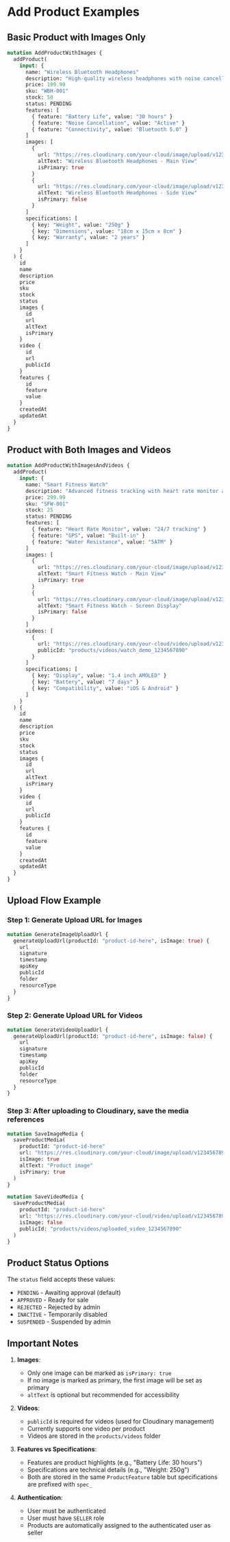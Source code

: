 # Add Product Examples

## Basic Product with Images Only

```graphql
mutation AddProductWithImages {
  addProduct(
    input: {
      name: "Wireless Bluetooth Headphones"
      description: "High-quality wireless headphones with noise cancellation"
      price: 199.99
      sku: "WBH-001"
      stock: 50
      status: PENDING
      features: [
        { feature: "Battery Life", value: "30 hours" }
        { feature: "Noise Cancellation", value: "Active" }
        { feature: "Connectivity", value: "Bluetooth 5.0" }
      ]
      images: [
        {
          url: "https://res.cloudinary.com/your-cloud/image/upload/v1234567890/products/images/headphones_main.jpg"
          altText: "Wireless Bluetooth Headphones - Main View"
          isPrimary: true
        }
        {
          url: "https://res.cloudinary.com/your-cloud/image/upload/v1234567890/products/images/headphones_side.jpg"
          altText: "Wireless Bluetooth Headphones - Side View"
          isPrimary: false
        }
      ]
      specifications: [
        { key: "Weight", value: "250g" }
        { key: "Dimensions", value: "18cm x 15cm x 8cm" }
        { key: "Warranty", value: "2 years" }
      ]
    }
  ) {
    id
    name
    description
    price
    sku
    stock
    status
    images {
      id
      url
      altText
      isPrimary
    }
    video {
      id
      url
      publicId
    }
    features {
      id
      feature
      value
    }
    createdAt
    updatedAt
  }
}
```

## Product with Both Images and Videos

```graphql
mutation AddProductWithImagesAndVideos {
  addProduct(
    input: {
      name: "Smart Fitness Watch"
      description: "Advanced fitness tracking with heart rate monitor and GPS"
      price: 299.99
      sku: "SFW-001"
      stock: 25
      status: PENDING
      features: [
        { feature: "Heart Rate Monitor", value: "24/7 tracking" }
        { feature: "GPS", value: "Built-in" }
        { feature: "Water Resistance", value: "5ATM" }
      ]
      images: [
        {
          url: "https://res.cloudinary.com/your-cloud/image/upload/v1234567890/products/images/watch_main.jpg"
          altText: "Smart Fitness Watch - Main View"
          isPrimary: true
        }
        {
          url: "https://res.cloudinary.com/your-cloud/image/upload/v1234567890/products/images/watch_screen.jpg"
          altText: "Smart Fitness Watch - Screen Display"
          isPrimary: false
        }
      ]
      videos: [
        {
          url: "https://res.cloudinary.com/your-cloud/video/upload/v1234567890/products/videos/watch_demo.mp4"
          publicId: "products/videos/watch_demo_1234567890"
        }
      ]
      specifications: [
        { key: "Display", value: "1.4 inch AMOLED" }
        { key: "Battery", value: "7 days" }
        { key: "Compatibility", value: "iOS & Android" }
      ]
    }
  ) {
    id
    name
    description
    price
    sku
    stock
    status
    images {
      id
      url
      altText
      isPrimary
    }
    video {
      id
      url
      publicId
    }
    features {
      id
      feature
      value
    }
    createdAt
    updatedAt
  }
}
```

## Upload Flow Example

### Step 1: Generate Upload URL for Images
```graphql
mutation GenerateImageUploadUrl {
  generateUploadUrl(productId: "product-id-here", isImage: true) {
    url
    signature
    timestamp
    apiKey
    publicId
    folder
    resourceType
  }
}
```

### Step 2: Generate Upload URL for Videos
```graphql
mutation GenerateVideoUploadUrl {
  generateUploadUrl(productId: "product-id-here", isImage: false) {
    url
    signature
    timestamp
    apiKey
    publicId
    folder
    resourceType
  }
}
```

### Step 3: After uploading to Cloudinary, save the media references
```graphql
mutation SaveImageMedia {
  saveProductMedia(
    productId: "product-id-here"
    url: "https://res.cloudinary.com/your-cloud/image/upload/v1234567890/products/images/uploaded_image.jpg"
    isImage: true
    altText: "Product image"
    isPrimary: true
  )
}

mutation SaveVideoMedia {
  saveProductMedia(
    productId: "product-id-here"
    url: "https://res.cloudinary.com/your-cloud/video/upload/v1234567890/products/videos/uploaded_video.mp4"
    isImage: false
    publicId: "products/videos/uploaded_video_1234567890"
  )
}
```

## Product Status Options

The `status` field accepts these values:
- `PENDING` - Awaiting approval (default)
- `APPROVED` - Ready for sale
- `REJECTED` - Rejected by admin
- `INACTIVE` - Temporarily disabled
- `SUSPENDED` - Suspended by admin

## Important Notes

1. **Images**: 
   - Only one image can be marked as `isPrimary: true`
   - If no image is marked as primary, the first image will be set as primary
   - `altText` is optional but recommended for accessibility

2. **Videos**:
   - `publicId` is required for videos (used for Cloudinary management)
   - Currently supports one video per product
   - Videos are stored in the `products/videos` folder

3. **Features vs Specifications**:
   - Features are product highlights (e.g., "Battery Life: 30 hours")
   - Specifications are technical details (e.g., "Weight: 250g")
   - Both are stored in the same `ProductFeature` table but specifications are prefixed with `spec_`

4. **Authentication**:
   - User must be authenticated
   - User must have `SELLER` role
   - Products are automatically assigned to the authenticated user as seller
